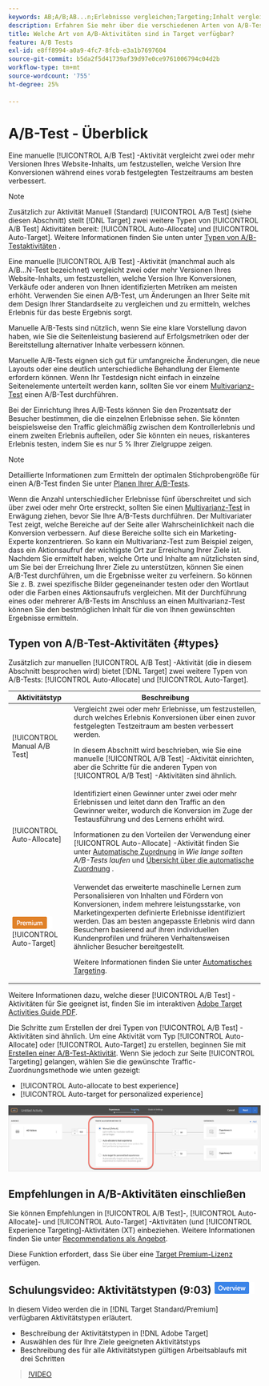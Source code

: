 ```yaml
---
keywords: AB;A/B;AB...n;Erlebnisse vergleichen;Targeting;Inhalt vergleichen;automatisches Targeting;automatische Zuordnung
description: Erfahren Sie mehr über die verschiedenen Arten von A/B-Test-Aktivitäten in Adobe [!DNL Target]  - Manuelle, automatische Zuordnung und automatisches Targeting. Wählen Sie den, der für Sie geeignet ist.
title: Welche Art von A/B-Aktivitäten sind in Target verfügbar?
feature: A/B Tests
exl-id: e8ff8994-a0a9-4fc7-8fcb-e3a1b7697604
source-git-commit: b5da2f5d41739af39d97e0ce9761006794c04d2b
workflow-type: tm+mt
source-wordcount: '755'
ht-degree: 25%

---
```


# A/B-Test - Überblick

Eine manuelle [!UICONTROL A/B Test] -Aktivität vergleicht zwei oder mehr Versionen Ihres Website-Inhalts, um festzustellen, welche Version Ihre Konversionen während eines vorab festgelegten Testzeitraums am besten verbessert.

>[!NOTE]
>
>Zusätzlich zur Aktivität Manuell (Standard) [!UICONTROL A/B Test] (siehe diesen Abschnitt) stellt [!DNL Target] zwei weitere Typen von [!UICONTROL A/B Test] Aktivitäten bereit: [!UICONTROL Auto-Allocate] und [!UICONTROL Auto-Target]. Weitere Informationen finden Sie unten unter [Typen von A/B-Testaktivitäten](#types) .

Eine manuelle [!UICONTROL A/B Test] -Aktivität (manchmal auch als A/B...N-Test bezeichnet) vergleicht zwei oder mehr Versionen Ihres Website-Inhalts, um festzustellen, welche Version Ihre Konversionen, Verkäufe oder anderen von Ihnen identifizierten Metriken am meisten erhöht. Verwenden Sie einen A/B-Test, um Änderungen an Ihrer Seite mit dem Design Ihrer Standardseite zu vergleichen und zu ermitteln, welches Erlebnis für das beste Ergebnis sorgt.

Manuelle A/B-Tests sind nützlich, wenn Sie eine klare Vorstellung davon haben, wie Sie die Seitenleistung basierend auf Erfolgsmetriken oder der Bereitstellung alternativer Inhalte verbessern können.

Manuelle A/B-Tests eignen sich gut für umfangreiche Änderungen, die neue Layouts oder eine deutlich unterschiedliche Behandlung der Elemente erfordern können. Wenn Ihr Testdesign nicht einfach in einzelne Seitenelemente unterteilt werden kann, sollten Sie vor einem [Multivarianz-Test](/help/main/c-activities/c-multivariate-testing/multivariate-testing.md) einen A/B-Test durchführen.

Bei der Einrichtung Ihres A/B-Tests können Sie den Prozentsatz der Besucher bestimmen, die die einzelnen Erlebnisse sehen. Sie könnten beispielsweise den Traffic gleichmäßig zwischen dem Kontrollerlebnis und einem zweiten Erlebnis aufteilen, oder Sie könnten ein neues, riskanteres Erlebnis testen, indem Sie es nur 5 % Ihrer Zielgruppe zeigen.

>[!NOTE]
>
>Detaillierte Informationen zum Ermitteln der optimalen Stichprobengröße für einen A/B-Test finden Sie unter [Planen Ihrer A/B-Tests](/help/main/c-activities/t-test-ab/sample-size-determination.md).

Wenn die Anzahl unterschiedlicher Erlebnisse fünf überschreitet und sich über zwei oder mehr Orte erstreckt, sollten Sie einen [Multivarianz-Test](/help/main/c-activities/c-multivariate-testing/multivariate-testing.md) in Erwägung ziehen, bevor Sie Ihre A/B-Tests durchführen. Der Multivariater Test zeigt, welche Bereiche auf der Seite aller Wahrscheinlichkeit nach die Konversion verbessern. Auf diese Bereiche sollte sich ein Marketing-Experte konzentrieren. So kann ein Multivarianz-Test zum Beispiel zeigen, dass ein Aktionsaufruf der wichtigste Ort zur Erreichung Ihrer Ziele ist. Nachdem Sie ermittelt haben, welche Orte und Inhalte am nützlichsten sind, um Sie bei der Erreichung Ihrer Ziele zu unterstützen, können Sie einen A/B-Test durchführen, um die Ergebnisse weiter zu verfeinern. So können Sie z. B. zwei spezifische Bilder gegeneinander testen oder den Wortlaut oder die Farben eines Aktionsaufrufs vergleichen. Mit der Durchführung eines oder mehrerer A/B-Tests im Anschluss an einen Multivarianz-Test können Sie den bestmöglichen Inhalt für die von Ihnen gewünschten Ergebnisse ermitteln.

## Typen von A/B-Test-Aktivitäten {#types}

Zusätzlich zur manuellen [!UICONTROL A/B Test] -Aktivität (die in diesem Abschnitt besprochen wird) bietet [!DNL Target] zwei weitere Typen von A/B-Tests: [!UICONTROL Auto-Allocate] und [!UICONTROL Auto-Target].

| Aktivitätstyp | Beschreibung |
| --- | --- |
| [!UICONTROL Manual A/B Test] | Vergleicht zwei oder mehr Erlebnisse, um festzustellen, durch welches Erlebnis Konversionen über einen zuvor festgelegten Testzeitraum am besten verbessert werden.<P>In diesem Abschnitt wird beschrieben, wie Sie eine manuelle [!UICONTROL A/B Test] -Aktivität einrichten, aber die Schritte für die anderen Typen von [!UICONTROL A/B Test] -Aktivitäten sind ähnlich. |
| [!UICONTROL Auto-Allocate] | Identifiziert einen Gewinner unter zwei oder mehr Erlebnissen und leitet dann den Traffic an den Gewinner weiter, wodurch die Konversion im Zuge der Testausführung und des Lernens erhöht wird.<P>Informationen zu den Vorteilen der Verwendung einer [!UICONTROL Auto-Allocate] -Aktivität finden Sie unter [Automatische Zuordnung](/help/main/c-activities/t-test-ab/sample-size-determination.md#auto-allocate) in *Wie lange sollten A/B-Tests laufen* und [Übersicht über die automatische Zuordnung](/help/main/c-activities/automated-traffic-allocation/automated-traffic-allocation.md) . |
| ![Premium Badge](/help/main/assets/premium.png) [!UICONTROL Auto-Target] | Verwendet das erweiterte maschinelle Lernen zum Personalisieren von Inhalten und Fördern von Konversionen, indem mehrere leistungsstarke, von Marketingexperten definierte Erlebnisse identifiziert werden. Das am besten angepasste Erlebnis wird dann Besuchern basierend auf ihren individuellen Kundenprofilen und früheren Verhaltensweisen ähnlicher Besucher bereitgestellt.<P>Weitere Informationen finden Sie unter [Automatisches Targeting](/help/main/c-activities/auto-target/auto-target-to-optimize.md). |

Weitere Informationen dazu, welche dieser [!UICONTROL A/B Test] -Aktivitäten für Sie geeignet ist, finden Sie im interaktiven [Adobe Target Activities Guide PDF](/help/main/c-activities/target-activities-guide.md).

Die Schritte zum Erstellen der drei Typen von [!UICONTROL A/B Test] -Aktivitäten sind ähnlich. Um eine Aktivität vom Typ [!UICONTROL Auto-Allocate] oder [!UICONTROL Auto-Target] zu erstellen, beginnen Sie mit [ Erstellen einer A/B-Test-Aktivität](/help/main/c-activities/t-test-ab/t-test-create-ab/test-create-ab.md). Wenn Sie jedoch zur Seite [!UICONTROL Targeting] gelangen, wählen Sie die gewünschte Traffic-Zuordnungsmethode wie unten gezeigt:

* [!UICONTROL Auto-allocate to best experience]
* [!UICONTROL Auto-target for personalized experience]

![Einstellungen für die Traffic-Zuordnungsmethode](/help/main/c-activities/t-test-ab/t-test-create-ab/assets/traffic-allocation-method.png)

## Empfehlungen in A/B-Aktivitäten einschließen

Sie können Empfehlungen in [!UICONTROL A/B Test]-, [!UICONTROL Auto-Allocate]- und [!UICONTROL Auto-Target] -Aktivitäten (und [!UICONTROL Experience Targeting]-Aktivitäten (XT) einbeziehen. Weitere Informationen finden Sie unter [Recommendations als Angebot](/help/main/c-recommendations/recommendations-as-an-offer.md).

Diese Funktion erfordert, dass Sie über eine [Target Premium-Lizenz](/help/main/c-intro/intro.md#premium) verfügen.

## Schulungsvideo: Aktivitätstypen (9:03) ![Übersichts-Badge](/help/main/assets/overview.png)

In diesem Video werden die in [!DNL Target Standard/Premium] verfügbaren Aktivitätstypen erläutert.

* Beschreibung der Aktivitätstypen in [!DNL Adobe Target]
* Auswählen des für Ihre Ziele geeigneten Aktivitätstyps
* Beschreibung des für alle Aktivitätstypen gültigen Arbeitsablaufs mit drei Schritten

>[!VIDEO](https://video.tv.adobe.com/v/17386)
